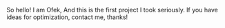 So hello!
I am Ofek, And this is the first project I took seriously.
If you have ideas for optimization, contact me, thanks!
